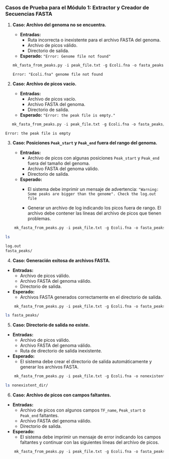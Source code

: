 ### Casos de Prueba para el Módulo 1: Extractor y Creador de Secuencias FASTA


1.  **Caso: Archivo del genoma no se encuentra.**
    
    -   **Entradas:**
        -   Ruta incorrecta o inexistente para el archivo FASTA del genoma.
        -   Archivo de picos válido.
        -   Directorio de salida.
    -   **Esperado:** `"Error: Genome file not found"`
    
    ```python
    mk_fasta_from_peaks.py -i peak_file.txt -g Ecoli.fna -o fasta_peaks/ 
    ```
    ```
    Error: "Ecoli.fna" genome file not found
    ```
2.  **Caso: Archivo de picos vacío.**
    
    -   **Entradas:**
        -   Archivo de picos vacío.
        -   Archivo FASTA del genoma.
        -   Directorio de salida.
    -   **Esperado:** `"Error: the peak file is empty."`

 ```python
    mk_fasta_from_peaks.py -i peak_file.txt -g Ecoli.fna -o fasta_peaks/ 
```
  
```
Error: the peak file is empty
```

3.  **Caso: Posiciones `Peak_start` y `Peak_end` fuera del rango del genoma.**
    
    -   **Entradas:**
        -   Archivo de picos con algunas posiciones `Peak_start` y `Peak_end` fuera del tamaño del genoma.
        -   Archivo FASTA del genoma válido.
        -   Directorio de salida.
    -   **Esperado:**
        -   El sistema debe imprimir un mensaje de advertencia: `"Warning: Some peaks are bigger than the genome". Check the log.out file`
        
        -   Generar un archivo de log indicando los picos fuera de rango. El archivo debe contener las líneas del archivo de picos que tienen problemas.

```python
    mk_fasta_from_peaks.py -i peak_file.txt -g Ecoli.fna -o fasta_peaks/ 
```

```bash
ls
```

```bash
log.out
fasta_peaks/
```

4.  **Caso: Generación exitosa de archivos FASTA.**

   - **Entradas:**
       - Archivo de picos válido.
       - Archivo FASTA del genoma válido.
       - Directorio de salida.
   - **Esperado:**
       - Archivos FASTA generados correctamente en el directorio de salida.

```python
    mk_fasta_from_peaks.py -i peak_file.txt -g Ecoli.fna -o fasta_peaks/ 
```

```bash
ls fasta_peaks/
```

5.  **Caso: Directorio de salida no existe.**

   - **Entradas:**
      - Archivo de picos válido.
      - Archivo FASTA del genoma válido.
      - Ruta de directorio de salida inexistente.
   - **Esperado:**
      - El sistema debe crear el directorio de salida automáticamente y generar los archivos FASTA.

```python
    mk_fasta_from_peaks.py -i peak_file.txt -g Ecoli.fna -o nonexistent_dir/
```

```bash
ls nonexistent_dir/
```

6.  **Caso: Archivo de picos con campos faltantes.**

  - **Entradas:**
     - Archivo de picos con algunos campos `TF_name`, `Peak_start` o `Peak_end` faltantes.
     - Archivo FASTA del genoma válido.
     - Directorio de salida.
  - **Esperado:**
     - El sistema debe imprimir un mensaje de error indicando los campos faltantes y continuar con las siguientes líneas del archivo de picos.

```python
    mk_fasta_from_peaks.py -i peak_file.txt -g Ecoli.fna -o fasta_peaks/ 
```
